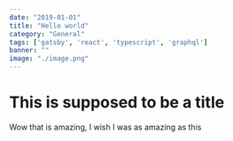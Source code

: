 ```yaml
---
date: "2019-01-01"
title: "Hello world"
category: "General"
tags: ['gatsby', 'react', 'typescript', 'graphql']
banner: ""
image: "./image.png"
---
```


# This is supposed to be a title
Wow that is amazing, I wish I was as amazing as this
